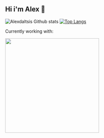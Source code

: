 ## Hi i'm Alex 👋

![Alexdaltsis Github stats](https://github-readme-stats.vercel.app/api?username=AlexandrosDa007&show_icons=true&include_all_commits=true&title_color=429ed6&icon_color=828587&text_color=429ed6&bg_color=F3F4F6) [![Top Langs](https://github-readme-stats.vercel.app/api/top-langs/?username=AlexandrosDa007&layout=compact&langs_count=8&title_color=429ed63&text_color=2B2B2B&bg_color=F3F4F6)](https://github.com/anuraghazra/github-readme-stats)

Currently working with:

<img src="https://user-images.githubusercontent.com/34488313/116909469-ec7c6780-ac4c-11eb-8627-ab6ce2dc27c9.png" width="300">




